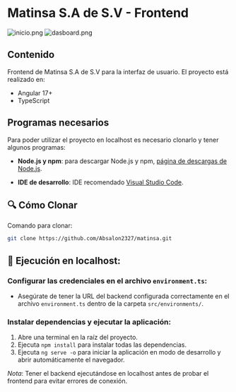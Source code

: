 # Matinsa S.A de S.V - Frontend

![inicio.png](/src/assets/images/inicio.png)
![dasboard.png](/src/assets/images/dashboard.png)

## Contenido

Frontend de Matinsa S.A de S.V para la interfaz de usuario.
El proyecto está realizado en:

- Angular 17+
- TypeScript

## Programas necesarios

Para poder utilizar el proyecto en localhost es necesario clonarlo y tener algunos programas:

- **Node.js y npm**: para descargar Node.js y npm, [página de descargas de Node.js](https://nodejs.org/es/download/).

- **IDE de desarrollo**: IDE recomendado [Visual Studio Code](https://code.visualstudio.com/download/).

## 🔍 Cómo Clonar

Comando para clonar:

```bash
git clone https://github.com/Absalon2327/matinsa.git
```

## 🚀 Ejecución en localhost:

### Configurar las credenciales en el archivo `environment.ts`:

- Asegúrate de tener la URL del backend configurada correctamente en el archivo `environment.ts` dentro de la carpeta `src/environments/`.

### Instalar dependencias y ejecutar la aplicación:

1. Abre una terminal en la raíz del proyecto.
2. Ejecuta `npm install` para instalar todas las dependencias.
3. Ejecuta `ng serve -o` para iniciar la aplicación en modo de desarrollo y abrir automáticamente el navegador.

_Nota_: Tener el backend ejecutándose en localhost antes de probar el frontend para evitar errores de conexión.
